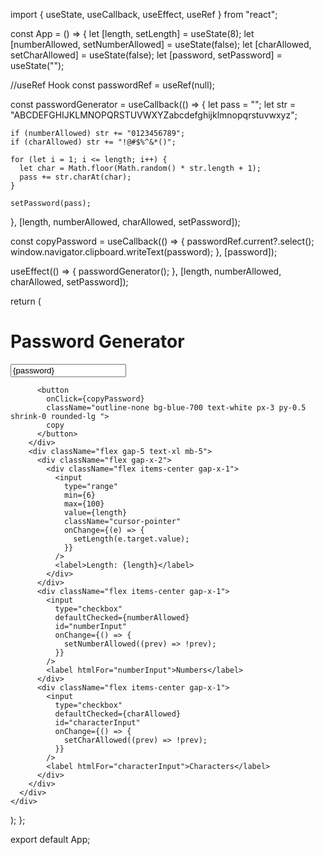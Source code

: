 import { useState, useCallback, useEffect, useRef } from "react";

const App = () => {
let [length, setLength] = useState(8);
let [numberAllowed, setNumberAllowed] = useState(false);
let [charAllowed, setCharAllowed] = useState(false);
let [password, setPassword] = useState("");

//useRef Hook
const passwordRef = useRef(null);

const passwordGenerator = useCallback(() => {
let pass = "";
let str = "ABCDEFGHIJKLMNOPQRSTUVWXYZabcdefghijklmnopqrstuvwxyz";

    if (numberAllowed) str += "0123456789";
    if (charAllowed) str += "!@#$%^&*()";

    for (let i = 1; i <= length; i++) {
      let char = Math.floor(Math.random() * str.length + 1);
      pass += str.charAt(char);
    }

    setPassword(pass);

}, [length, numberAllowed, charAllowed, setPassword]);

const copyPassword = useCallback(() => {
passwordRef.current?.select();
window.navigator.clipboard.writeText(password);
}, [password]);

useEffect(() => {
passwordGenerator();
}, [length, numberAllowed, charAllowed, setPassword]);

return (
<div className="w-full max-w-2xl	 mx-auto shadow-md rounded-lg px-4 py-3 my-8 bg-gray-800 text-orange-500">
<div className="w-full shadow-md rounded-lg  bg-gray-600 flex flex-col items-center px-7 py-2">
<h1 className="text-white text-3xl mb-5">Password Generator</h1>
<div className="flex w-full shadow rounded-lg overflow-hidden mb-4">
<input
            type="text"
            value={password}
            className="outline-none w-full py-2 px-4 rounded-lg mr-4"
            placeholder="Password"
            ref={passwordRef}
            readOnly></input>

          <button
            onClick={copyPassword}
            className="outline-none bg-blue-700 text-white px-3 py-0.5 shrink-0 rounded-lg ">
            copy
          </button>
        </div>
        <div className="flex gap-5 text-xl mb-5">
          <div className="flex gap-x-2">
            <div className="flex items-center gap-x-1">
              <input
                type="range"
                min={6}
                max={100}
                value={length}
                className="cursor-pointer"
                onChange={(e) => {
                  setLength(e.target.value);
                }}
              />
              <label>Length: {length}</label>
            </div>
          </div>
          <div className="flex items-center gap-x-1">
            <input
              type="checkbox"
              defaultChecked={numberAllowed}
              id="numberInput"
              onChange={() => {
                setNumberAllowed((prev) => !prev);
              }}
            />
            <label htmlFor="numberInput">Numbers</label>
          </div>
          <div className="flex items-center gap-x-1">
            <input
              type="checkbox"
              defaultChecked={charAllowed}
              id="characterInput"
              onChange={() => {
                setCharAllowed((prev) => !prev);
              }}
            />
            <label htmlFor="characterInput">Characters</label>
          </div>
        </div>
      </div>
    </div>

);
};

export default App;
